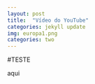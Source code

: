 ```yaml
---
layout: post
title:  "Vídeo do YouTube"
categories: jekyll update
img: europa1.png
categories: two
---
```


#TESTE

aqui

